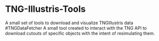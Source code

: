 # TNG-Illustris-Tools
A small set of tools to download and visualize TNGIllustris data 
#TNGDataFetcher
A small tool created to interact with the TNG API to download cutouts of specific objects with the intent of resimulating them.
